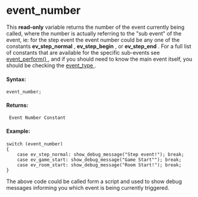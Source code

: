 # event_number

This **read-only** variable returns the number of the event currently
being called, where the number is actually referring to the "sub event"
of the event, ie: for the step event the event number could be any one
of the constants **ev_step_normal** , **ev_step_begin** , or
**ev_step_end** . For a full list of constants that are available for
the specific sub-events see [ event_perform() ](event_perform) , and
if you should need to know the main event itself, you should be checking
the [ event_type ](event_type) .

#### Syntax:

``` gml
event_number;
```

#### Returns:

``` gml
 Event Number Constant
```

#### Example:

``` gml
switch (event_number)
{
    case ev_step_normal: show_debug_message("Step event!"); break;
    case ev_game_start: show_debug_message("Game Start""); break;
    case ev_room_start: show_debug_message("Room Start!"); break;
}
```

The above code could be called form a script and used to show debug
messages informing you which event is being currently triggered.
